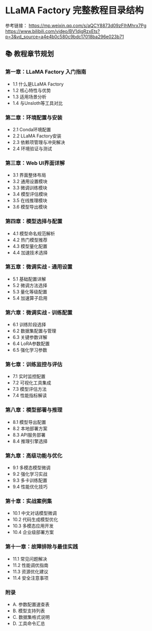 # LLaMA Factory 完整教程目录结构
参考链接：
https://mp.weixin.qq.com/s/aQCY8873d09zFIhMhrx7Pg
https://www.bilibili.com/video/BV1djgRzxEts?p=3&vd_source=a4e4b0c580c9bdc17018ba296e023b71

## 📚 教程章节规划

### 第一章：LLaMA Factory 入门指南
- 1.1 什么是LLaMA Factory
- 1.2 核心特性与优势
- 1.3 适用场景分析
- 1.4 与Unsloth等工具对比

### 第二章：环境配置与安装
- 2.1 Conda环境配置
- 2.2 LLaMA Factory安装
- 2.3 依赖项管理与冲突解决
- 2.4 环境验证与测试

### 第三章：Web UI界面详解
- 3.1 界面整体布局
- 3.2 通用设置模块
- 3.3 微调训练模块
- 3.4 模型评估模块
- 3.5 在线推理模块
- 3.6 模型导出模块

### 第四章：模型选择与配置
- 4.1 模型命名规范解析
- 4.2 热门模型推荐
- 4.3 模型量化配置
- 4.4 加速技术选择

### 第五章：微调实战 - 通用设置
- 5.1 基础配置详解
- 5.2 微调方法选择
- 5.3 量化等级配置
- 5.4 加速算子启用

### 第六章：微调实战 - 训练配置
- 6.1 训练阶段选择
- 6.2 数据集配置与管理
- 6.3 关键参数详解
- 6.4 LoRA参数配置
- 6.5 强化学习参数

### 第七章：训练监控与评估
- 7.1 实时监控配置
- 7.2 可视化工具集成
- 7.3 模型评估方法
- 7.4 性能指标解读

### 第八章：模型部署与推理
- 8.1 模型导出配置
- 8.2 本地部署方案
- 8.3 API服务部署
- 8.4 推理引擎选择

### 第九章：高级功能与优化
- 9.1 多模态模型微调
- 9.2 强化学习实战
- 9.3 多卡训练配置
- 9.4 性能优化技巧

### 第十章：实战案例集
- 10.1 中文对话模型微调
- 10.2 代码生成模型优化
- 10.3 多模态应用开发
- 10.4 企业级部署方案

### 第十一章：故障排除与最佳实践
- 11.1 常见问题解决
- 11.2 性能调优指南
- 11.3 资源优化建议
- 11.4 安全注意事项

### 附录
- A. 参数配置速查表
- B. 模型支持列表
- C. 数据集格式说明
- D. 工具命令汇总
